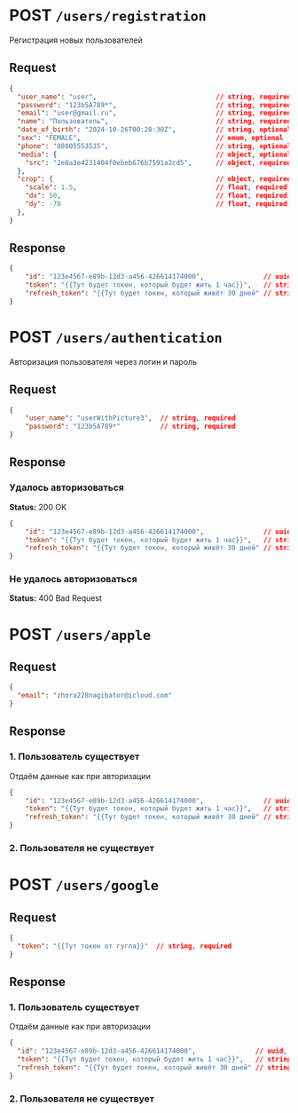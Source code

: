 # **POST** `/users/registration`

Регистрация новых пользователей

## Request 

```json
{
  "user_name": "user",                              // string, required
  "password": "123b5A789*",                         // string, required
  "email": "user@gmail.ru",                         // string, required
  "name": "Пользователь",                           // string, required
  "date_of_birth": "2024-10-26T00:28:30Z",          // string, optional
  "sex": "FEMALE",                                  // enum, optional
  "phone": "88005553535",                           // string, optional
  "media": {                                        // object, optional
    "src": "2e8a3e4231404f0ebeb676b7591a2cd5",      // object, required
  },
  "crop": {                                         // object, required
    "scale": 1.5,                                   // float, required (default = 1)
    "dx": 50,                                       // float, required (default = 0)
    "dy": -70                                       // float, required (default = 0)
  },
}
```

## Response

```json
{
    "id": "123e4567-e89b-12d3-a456-426614174000",               // uuid, required
    "token": "{{Тут будет токен, который будет жить 1 час}}",   // string, required
    "refresh_token": "{{Тут будет токен, который живёт 30 дней" // string, required
}
```

# **POST** `/users/authentication`

Авторизация пользователя через логин и пароль

## Request

```json
{
    "user_name": "userWithPicture3",  // string, required
    "password": "123b5A789*"          // string, required
}
```

## Response

### Удалось авторизоваться

**Status:** 200 OK

```json
{
    "id": "123e4567-e89b-12d3-a456-426614174000",               // uuid, required
    "token": "{{Тут будет токен, который будет жить 1 час}}",   // string, required
    "refresh_token": "{{Тут будет токен, который живёт 30 дней" // string, required
}
```

### Не удалось авторизоваться

**Status:** 400 Bad Request

# **POST** `/users/apple`

## Request

```json
{
  "email": "zhora228nagibator@icloud.com"
}
```

## Response

### 1. Пользователь существует

Отдаём данные как при авторизации

```json
{
    "id": "123e4567-e89b-12d3-a456-426614174000",               // uuid, required
    "token": "{{Тут будет токен, который будет жить 1 час}}",   // string, required
    "refresh_token": "{{Тут будет токен, который живёт 30 дней" // string, required
}
```

### 2. Пользователя не существует

# **POST** `/users/google`

## Request

```json
{
  "token": "{{Тут токен от гугла}}"  // string, required
}
```

## Response

### 1. Пользователь существует

Отдаём данные как при авторизации

```json
{
  "id": "123e4567-e89b-12d3-a456-426614174000",               // uuid, required
  "token": "{{Тут будет токен, который будет жить 1 час}}",   // string, required
  "refresh_token": "{{Тут будет токен, который живёт 30 дней" // string, required
}
```

### 2. Пользователя не существует
